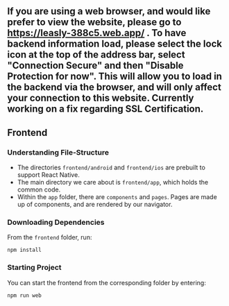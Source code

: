 ## If you are using a web browser, and would like prefer to view the website, please go to https://leasly-388c5.web.app/ . To have backend information load, please select the lock icon at the top of the address bar, select "Connection Secure" and then "Disable Protection for now". This will allow you to load in the backend via the browser, and will only affect your connection to this website. Currently working on a fix regarding SSL Certification.


## Frontend

### Understanding File-Structure
- The directories `frontend/android` and `frontend/ios` are prebuilt to support React Native.
- The main directory we care about is `frontend/app`, which holds the common code.
- Within the `app` folder, there are `components` and `pages`. Pages are made up of components, 
  and are rendered by our navigator.

### Downloading Dependencies
From the `frontend` folder, run:
```
npm install
```

### Starting Project
You can start the frontend from the corresponding folder by entering:
```
npm run web
```

